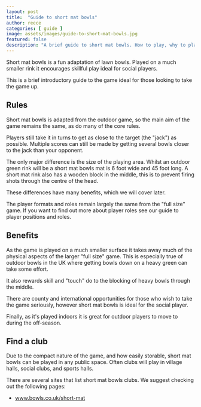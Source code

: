 ```yaml
---
layout: post
title:  "Guide to short mat bowls"
author: reece
categories: [ guide ]
image: assets/images/guide-to-short-mat-bowls.jpg
featured: false
description: "A brief guide to short mat bowls. How to play, why to play and where to play near you"
---
```


Short mat bowls is a fun adaptation of lawn bowls. Played on a much smaller rink it encourages skillful play ideal for social players.

This is a brief introductory guide to the game ideal for those looking to take the game up.

## Rules

Short mat bowls is adapted from the outdoor game, so the main aim of the game remains the same, as do many of the core rules.

Players still take it in turns to get as close to the target (the "jack") as possible. Multiple scores can still be made by getting several bowls closer to the jack than your opponent.

The only major difference is the size of the playing area. Whilst an outdoor green rink will be a short mat bowls mat is 6 foot wide and 45 foot long. A short mat rink also has a wooden block in the middle, this is to prevent firing shots through the centre of the head.

These differences have many benefits, which we will cover later.

The player formats and roles remain largely the same from the "full size" game. If you want to find out more about player roles see our guide to player positions and roles.


## Benefits

As the game is played on a much smaller surface it takes away much of the physical aspects of the larger "full size" game. This is especially true of outdoor bowls in the UK where getting bowls down on a heavy green can take some effort.

It also rewards skill and "touch" do to the blocking of heavy bowls through the middle.

There are county and international opportunities for those who wish to take the game seriously, however short mat bowls is ideal for the social player.

Finally, as it's played indoors it is great for outdoor players to move to during the off-season.

## Find a club

Due to the compact nature of the game, and how easily storable, short mat bowls can be played in any public space. Often clubs will play in village halls, social clubs, and sports halls.

There are several sites that list short mat bowls clubs. We suggest checking out the following pages:

* www.bowls.co.uk/short-mat
